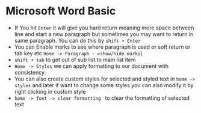 # Microsoft Word Basic 

- If You hit `Enter` it will give you hard return meaning more space between line and start a new paragraph but sometimes you may want to return in same paragraph. You can do this by `shift + Enter` 
- You can Enable marks to see where paragraph is used or soft return or tab key etc `Home -> Paragraph - >show/hide marks`\
- `shift + tab` to get out of sub list to main list item 
- `Home -> Styles` we can apply formatting to our document with consistency.
- You can also create custom styles for selected and styled text  in `home -> styles`  and later if want to change some styles you can also modify it by right clicking in custom style
- `home -> font -> clear formatting ` to clear the formatting of selected text 